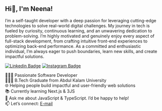 ## Hi👋, I'm Neena!

I’m a self-taught developer with a deep passion for leveraging cutting-edge technologies to solve real-world digital challenges. My journey in tech is fueled by curiosity, continuous learning, and an unwavering dedication to problem-solving. I’m highly motivated and genuinely enjoy every aspect of full-stack development, from crafting intuitive front-end experiences to optimizing back-end performance. As a committed and enthusiastic individual, I’m always eager to push boundaries, learn new skills, and create impactful solutions.

[![Linkedin Badge](https://img.shields.io/badge/-LinkedIn-0e76a8?style=for-the-badge&logo=Linkedin&logoColor=white)](https://www.linkedin.com/in/neena-rajendran-s-94492029a/) [![Instagram Badge](https://img.shields.io/badge/-Instagram-e4405f?style=for-the-badge&logo=Instagram&logoColor=white)](https://www.instagram.com/neenarajendran.s/)

👩🏻‍💻 Passionate Software Developer<br/>
👩🏻‍🎓 B.Tech Graduate from Abdul Kalam University<br/>
🌐 Helping people build impactful and user-friendly web solutions<br/>
📚 Currently learning Next.js & 3JS<br/>
💬 Ask me about JavaScript & TypeScript. I’d be happy to help!<br/>
📫 Let’s connect: [E-mail](mailto:neenarajendrans@gmail.com)<br/>

<!-- GitHub stats from https://github.com/anuraghazra/github-readme-stats -->
